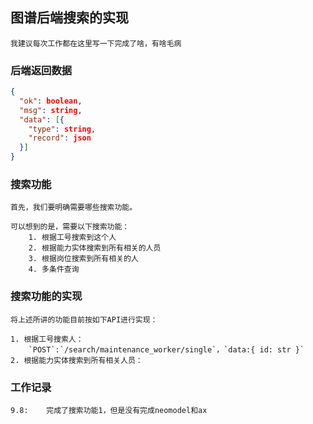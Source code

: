 ## 图谱后端搜索的实现

	我建议每次工作都在这里写一下完成了啥，有啥毛病

### 后端返回数据

```json
{
  "ok": boolean,
  "msg": string,
  "data": [{
    "type": string,
    "record": json
  }]
}
```

### 搜索功能

	首先，我们要明确需要哪些搜索功能。
    
	可以想到的是，需要以下搜索功能：
		1. 根据工号搜索到这个人
		2. 根据能力实体搜索到所有相关的人员
		3. 根据岗位搜索到所有相关的人
        4. 多条件查询

### 搜索功能的实现

	将上述所讲的功能目前按如下API进行实现：

	1. 根据工号搜索人：
   		`POST`:`/search/maintenance_worker/single`，`data:{ id: str }`
	2. 根据能力实体搜索到所有相关人员：


### 工作记录

	9.8:	完成了搜索功能1，但是没有完成neomodel和ax